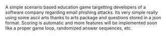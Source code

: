 A simple scenario based education game targetting developers of a software company regarding
email phishing attacks. Its very simple really using some ascii arts thanks to arts package
and questions stored in a json format. Scoring is automatic and more features will be
implemented soon like a proper game loop, randomized answer sequences, etc.
